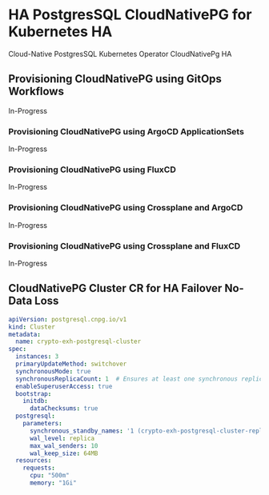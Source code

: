 # HA PostgresSQL CloudNativePG for Kubernetes HA
Cloud-Native PostgresSQL Kubernetes Operator CloudNativePg HA 

## Provisioning CloudNativePG using GitOps Workflows
In-Progress
### Provisioning CloudNativePG using ArgoCD ApplicationSets
In-Progress

### Provisioning CloudNativePG using FluxCD
In-Progress
### Provisioning CloudNativePG using Crossplane and ArgoCD
In-Progress
### Provisioning CloudNativePG using Crossplane and FluxCD
In-Progress

## CloudNativePG Cluster CR for HA Failover No-Data Loss 

```Yaml
apiVersion: postgresql.cnpg.io/v1
kind: Cluster
metadata:
  name: crypto-exh-postgresql-cluster
spec:
  instances: 3
  primaryUpdateMethod: switchover
  synchronousMode: true
  synchronousReplicaCount: 1  # Ensures at least one synchronous replica
  enableSuperuserAccess: true
  bootstrap:
    initdb:
      dataChecksums: true
  postgresql:
    parameters:
      synchronous_standby_names: '1 (crypto-exh-postgresql-cluster-replica-1)'  # Designate one synchronous replica
      wal_level: replica
      max_wal_senders: 10
      wal_keep_size: 64MB
  resources:
    requests:
      cpu: "500m"
      memory: "1Gi"
```
